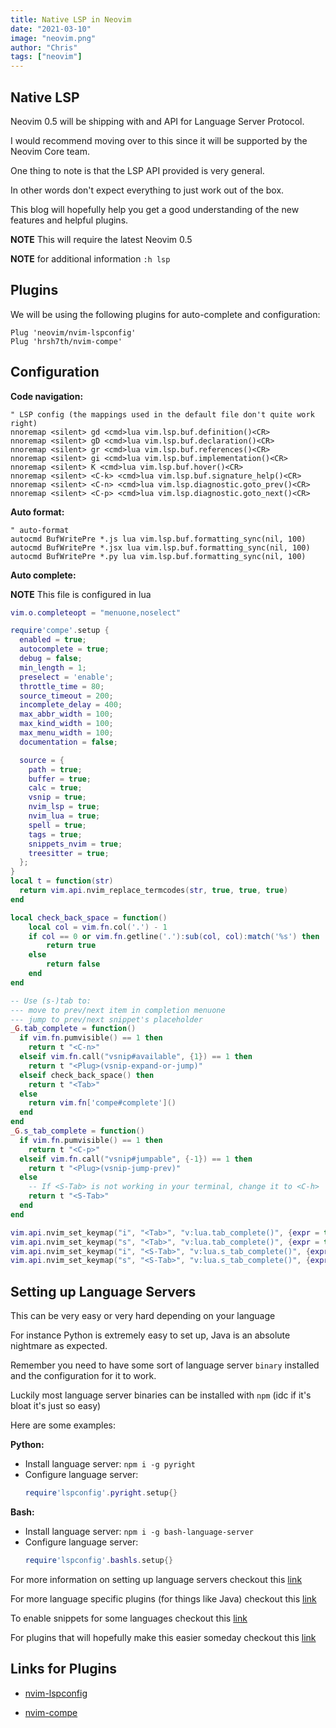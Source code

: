 ```yaml
---
title: Native LSP in Neovim
date: "2021-03-10"
image: "neovim.png"
author: "Chris"
tags: ["neovim"]
---
```


## Native LSP 

Neovim 0.5 will be shipping with and API for Language Server Protocol.

I would recommend moving over to this since it will be supported by the Neovim Core team.

One thing to note is that the LSP API provided is very general.

In other words don't expect everything to just work out of the box.

This blog will hopefully help you get a good understanding of the new features and helpful plugins.

**NOTE** This will require the latest Neovim 0.5

**NOTE** for additional information `:h lsp`

## Plugins

We will be using the following plugins for auto-complete and configuration:

```
Plug 'neovim/nvim-lspconfig'
Plug 'hrsh7th/nvim-compe'
```

## Configuration

**Code navigation:**

```vim heading=lsp-config.vim
" LSP config (the mappings used in the default file don't quite work right)
nnoremap <silent> gd <cmd>lua vim.lsp.buf.definition()<CR>
nnoremap <silent> gD <cmd>lua vim.lsp.buf.declaration()<CR>
nnoremap <silent> gr <cmd>lua vim.lsp.buf.references()<CR>
nnoremap <silent> gi <cmd>lua vim.lsp.buf.implementation()<CR>
nnoremap <silent> K <cmd>lua vim.lsp.buf.hover()<CR>
nnoremap <silent> <C-k> <cmd>lua vim.lsp.buf.signature_help()<CR>
nnoremap <silent> <C-n> <cmd>lua vim.lsp.diagnostic.goto_prev()<CR>
nnoremap <silent> <C-p> <cmd>lua vim.lsp.diagnostic.goto_next()<CR>
```

**Auto format:**

```vim heading=lsp-config.vim
" auto-format
autocmd BufWritePre *.js lua vim.lsp.buf.formatting_sync(nil, 100)
autocmd BufWritePre *.jsx lua vim.lsp.buf.formatting_sync(nil, 100)
autocmd BufWritePre *.py lua vim.lsp.buf.formatting_sync(nil, 100)
```

**Auto complete:**

**NOTE** This file is configured in lua

```lua heading="compe-config.lua"
vim.o.completeopt = "menuone,noselect"

require'compe'.setup {
  enabled = true;
  autocomplete = true;
  debug = false;
  min_length = 1;
  preselect = 'enable';
  throttle_time = 80;
  source_timeout = 200;
  incomplete_delay = 400;
  max_abbr_width = 100;
  max_kind_width = 100;
  max_menu_width = 100;
  documentation = false;

  source = {
    path = true;
    buffer = true;
    calc = true;
    vsnip = true;
    nvim_lsp = true;
    nvim_lua = true;
    spell = true;
    tags = true;
    snippets_nvim = true;
    treesitter = true;
  };
}
local t = function(str)
  return vim.api.nvim_replace_termcodes(str, true, true, true)
end

local check_back_space = function()
    local col = vim.fn.col('.') - 1
    if col == 0 or vim.fn.getline('.'):sub(col, col):match('%s') then
        return true
    else
        return false
    end
end

-- Use (s-)tab to:
--- move to prev/next item in completion menuone
--- jump to prev/next snippet's placeholder
_G.tab_complete = function()
  if vim.fn.pumvisible() == 1 then
    return t "<C-n>"
  elseif vim.fn.call("vsnip#available", {1}) == 1 then
    return t "<Plug>(vsnip-expand-or-jump)"
  elseif check_back_space() then
    return t "<Tab>"
  else
    return vim.fn['compe#complete']()
  end
end
_G.s_tab_complete = function()
  if vim.fn.pumvisible() == 1 then
    return t "<C-p>"
  elseif vim.fn.call("vsnip#jumpable", {-1}) == 1 then
    return t "<Plug>(vsnip-jump-prev)"
  else
    -- If <S-Tab> is not working in your terminal, change it to <C-h>
    return t "<S-Tab>"
  end
end

vim.api.nvim_set_keymap("i", "<Tab>", "v:lua.tab_complete()", {expr = true})
vim.api.nvim_set_keymap("s", "<Tab>", "v:lua.tab_complete()", {expr = true})
vim.api.nvim_set_keymap("i", "<S-Tab>", "v:lua.s_tab_complete()", {expr = true})
vim.api.nvim_set_keymap("s", "<S-Tab>", "v:lua.s_tab_complete()", {expr = true})
```

## Setting up Language Servers

This can be very easy or very hard depending on your language

For instance Python is extremely easy to set up, Java is an absolute nightmare as expected.

Remember you need to have some sort of language server `binary` installed and the configuration for it to work. 

Luckily most language server binaries can be installed with `npm` (idc if it's bloat it's just so easy)

Here are some examples:

**Python:**

- Install language server: `npm i -g pyright`
- Configure language server:
    ```lua heading="python-lsp.lua" 
    require'lspconfig'.pyright.setup{}
    ```

**Bash:**

- Install language server: `npm i -g bash-language-server`
- Configure language server:
    ```lua heading="bash-lsp.lua"
    require'lspconfig'.bashls.setup{}
    ```

For more information on setting up language servers checkout this [link](https://github.com/neovim/nvim-lspconfig/blob/master/CONFIG.md)

For more language specific plugins (for things like Java) checkout this [link](https://github.com/neovim/nvim-lspconfig/wiki/Language-specific-plugins)

To enable snippets for some languages checkout this [link](https://github.com/neovim/nvim-lspconfig/wiki/Snippets-support)

For plugins that will hopefully make this easier someday checkout this [link](https://github.com/neovim/nvim-lspconfig/wiki/Installing-language-servers-automatically)

## Links for Plugins

- [nvim-lspconfig](https://github.com/neovim/nvim-lspconfig)

- [nvim-compe](https://github.com/hrsh7th/nvim-compe)
